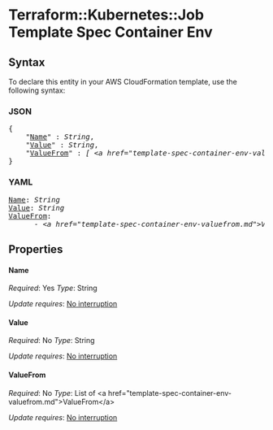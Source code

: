 # Terraform::Kubernetes::Job Template Spec Container Env

## Syntax

To declare this entity in your AWS CloudFormation template, use the following syntax:

### JSON

<pre>
{
    "<a href="#name" title="Name">Name</a>" : <i>String</i>,
    "<a href="#value" title="Value">Value</a>" : <i>String</i>,
    "<a href="#valuefrom" title="ValueFrom">ValueFrom</a>" : <i>[ &lt;a href=&#34;template-spec-container-env-valuefrom.md&#34;&gt;ValueFrom&lt;/a&gt;, ... ]</i>
}
</pre>

### YAML

<pre>
<a href="#name" title="Name">Name</a>: <i>String</i>
<a href="#value" title="Value">Value</a>: <i>String</i>
<a href="#valuefrom" title="ValueFrom">ValueFrom</a>: <i>
      - &lt;a href=&#34;template-spec-container-env-valuefrom.md&#34;&gt;ValueFrom&lt;/a&gt;</i>
</pre>

## Properties

#### Name

_Required_: Yes
_Type_: String

_Update requires_: [No interruption](https://docs.aws.amazon.com/AWSCloudFormation/latest/UserGuide/using-cfn-updating-stacks-update-behaviors.html#update-no-interrupt)

#### Value

_Required_: No
_Type_: String

_Update requires_: [No interruption](https://docs.aws.amazon.com/AWSCloudFormation/latest/UserGuide/using-cfn-updating-stacks-update-behaviors.html#update-no-interrupt)

#### ValueFrom

_Required_: No
_Type_: List of &lt;a href=&#34;template-spec-container-env-valuefrom.md&#34;&gt;ValueFrom&lt;/a&gt;

_Update requires_: [No interruption](https://docs.aws.amazon.com/AWSCloudFormation/latest/UserGuide/using-cfn-updating-stacks-update-behaviors.html#update-no-interrupt)

